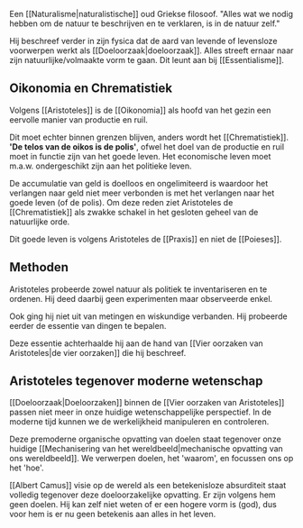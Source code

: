 Een [[Naturalisme|naturalistische]] oud Griekse filosoof. "Alles wat we nodig hebben om de natuur te beschrijven en te verklaren, is in de natuur zelf."

Hij beschreef verder in zijn fysica dat de aard van levende of levensloze voorwerpen werkt als [[Doeloorzaak|doeloorzaak]]. Alles streeft ernaar naar zijn natuurlijke/volmaakte vorm te gaan.  Dit leunt aan bij [[Essentialisme]].
## Oikonomia en Chrematistiek
Volgens [[Aristoteles]] is de [[Oikonomia]] als hoofd van het gezin een eervolle manier van productie en ruil. 

Dit moet echter binnen grenzen blijven, anders wordt het [[Chrematistiek]]. **'De telos van de oikos is de polis'**, ofwel het doel van de productie en ruil moet in functie zijn van het goede leven. Het economische leven moet m.a.w. ondergeschikt zijn aan het politieke leven.

De accumulatie van geld is doelloos en ongelimiteerd is waardoor het verlangen naar geld niet meer verbonden is met het verlangen naar het goede leven (of de polis). Om deze reden ziet Aristoteles de [[Chrematistiek]] als zwakke schakel in het gesloten geheel van de natuurlijke orde.

Dit goede leven is volgens Aristoteles de [[Praxis]] en niet de [[Poieses]].
## Methoden
Aristoteles probeerde zowel natuur als politiek te inventariseren en te ordenen. Hij deed daarbij geen experimenten maar observeerde enkel.

Ook ging hij niet uit van metingen en wiskundige verbanden. Hij probeerde eerder de essentie van dingen te bepalen.

Deze essentie achterhaalde hij aan de hand van [[Vier oorzaken van Aristoteles|de vier oorzaken]] die hij beschreef.
## Aristoteles tegenover moderne wetenschap
[[Doeloorzaak|Doeloorzaken]] binnen de [[Vier oorzaken van Aristoteles]] passen niet meer in onze huidige wetenschappelijke perspectief. In de moderne tijd kunnen we de werkelijkheid manipuleren en controleren.

Deze premoderne organische opvatting van doelen staat tegenover onze huidige [[Mechanisering van het wereldbeeld|mechanische opvatting van ons wereldbeeld]]. We verwerpen doelen, het 'waarom', en focussen ons op het 'hoe'.

[[Albert Camus]] visie op de wereld als een betekenisloze absurditeit staat volledig tegenover deze doeloorzakelijke opvatting. Er zijn volgens hem geen doelen. Hij kan zelf niet weten of er een hogere vorm is (god), dus voor hem is er nu geen betekenis aan alles in het leven.